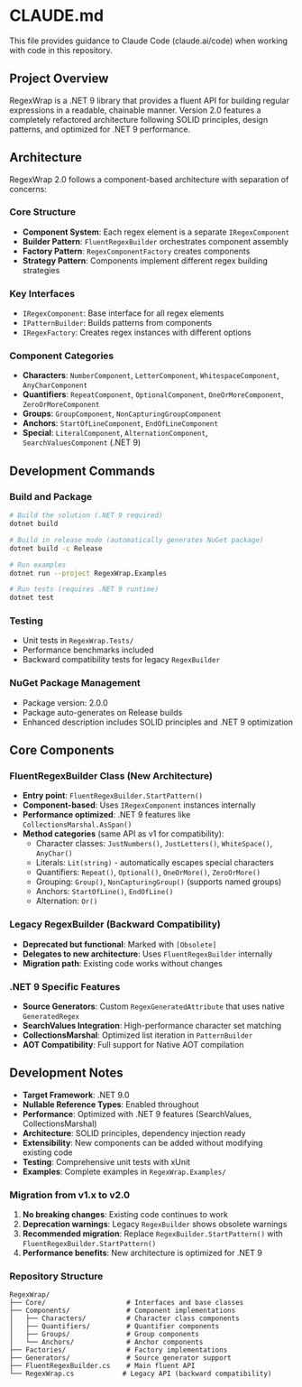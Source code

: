 # CLAUDE.md

This file provides guidance to Claude Code (claude.ai/code) when working with code in this repository.

## Project Overview

RegexWrap is a .NET 9 library that provides a fluent API for building regular expressions in a readable, chainable manner. Version 2.0 features a completely refactored architecture following SOLID principles, design patterns, and optimized for .NET 9 performance.

## Architecture

RegexWrap 2.0 follows a component-based architecture with separation of concerns:

### Core Structure
- **Component System**: Each regex element is a separate `IRegexComponent`
- **Builder Pattern**: `FluentRegexBuilder` orchestrates component assembly
- **Factory Pattern**: `RegexComponentFactory` creates components
- **Strategy Pattern**: Components implement different regex building strategies

### Key Interfaces
- `IRegexComponent`: Base interface for all regex elements
- `IPatternBuilder`: Builds patterns from components
- `IRegexFactory`: Creates regex instances with different options

### Component Categories
- **Characters**: `NumberComponent`, `LetterComponent`, `WhitespaceComponent`, `AnyCharComponent`
- **Quantifiers**: `RepeatComponent`, `OptionalComponent`, `OneOrMoreComponent`, `ZeroOrMoreComponent`
- **Groups**: `GroupComponent`, `NonCapturingGroupComponent`
- **Anchors**: `StartOfLineComponent`, `EndOfLineComponent`
- **Special**: `LiteralComponent`, `AlternationComponent`, `SearchValuesComponent` (.NET 9)

## Development Commands

### Build and Package
```bash
# Build the solution (.NET 9 required)
dotnet build

# Build in release mode (automatically generates NuGet package)
dotnet build -c Release

# Run examples
dotnet run --project RegexWrap.Examples

# Run tests (requires .NET 9 runtime)
dotnet test
```

### Testing
- Unit tests in `RegexWrap.Tests/`
- Performance benchmarks included
- Backward compatibility tests for legacy `RegexBuilder`

### NuGet Package Management
- Package version: 2.0.0
- Package auto-generates on Release builds
- Enhanced description includes SOLID principles and .NET 9 optimization

## Core Components

### FluentRegexBuilder Class (New Architecture)
- **Entry point**: `FluentRegexBuilder.StartPattern()`
- **Component-based**: Uses `IRegexComponent` instances internally
- **Performance optimized**: .NET 9 features like `CollectionsMarshal.AsSpan()`
- **Method categories** (same API as v1 for compatibility):
  - Character classes: `JustNumbers()`, `JustLetters()`, `WhiteSpace()`, `AnyChar()`
  - Literals: `Lit(string)` - automatically escapes special characters
  - Quantifiers: `Repeat()`, `Optional()`, `OneOrMore()`, `ZeroOrMore()`
  - Grouping: `Group()`, `NonCapturingGroup()` (supports named groups)
  - Anchors: `StartOfLine()`, `EndOfLine()`
  - Alternation: `Or()`

### Legacy RegexBuilder (Backward Compatibility)
- **Deprecated but functional**: Marked with `[Obsolete]`
- **Delegates to new architecture**: Uses `FluentRegexBuilder` internally
- **Migration path**: Existing code works without changes

### .NET 9 Specific Features
- **Source Generators**: Custom `RegexGeneratedAttribute` that uses native `GeneratedRegex`
- **SearchValues Integration**: High-performance character set matching
- **CollectionsMarshal**: Optimized list iteration in `PatternBuilder`
- **AOT Compatibility**: Full support for Native AOT compilation

## Development Notes

- **Target Framework**: .NET 9.0
- **Nullable Reference Types**: Enabled throughout
- **Performance**: Optimized with .NET 9 features (SearchValues, CollectionsMarshal)
- **Architecture**: SOLID principles, dependency injection ready
- **Extensibility**: New components can be added without modifying existing code
- **Testing**: Comprehensive unit tests with xUnit
- **Examples**: Complete examples in `RegexWrap.Examples/`

### Migration from v1.x to v2.0
1. **No breaking changes**: Existing code continues to work
2. **Deprecation warnings**: Legacy `RegexBuilder` shows obsolete warnings
3. **Recommended migration**: Replace `RegexBuilder.StartPattern()` with `FluentRegexBuilder.StartPattern()`
4. **Performance benefits**: New architecture is optimized for .NET 9

### Repository Structure
```
RegexWrap/
├── Core/                    # Interfaces and base classes
├── Components/              # Component implementations
│   ├── Characters/          # Character class components
│   ├── Quantifiers/         # Quantifier components  
│   ├── Groups/              # Group components
│   └── Anchors/             # Anchor components
├── Factories/               # Factory implementations
├── Generators/              # Source generator support
├── FluentRegexBuilder.cs    # Main fluent API
└── RegexWrap.cs            # Legacy API (backward compatibility)
```